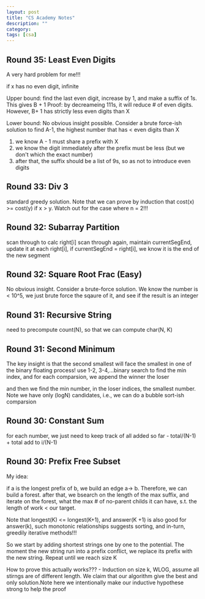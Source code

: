 ```yaml
---
layout: post
title: "CS Academy Notes"
description: ""
category: 
tags: [csa]
---
```


Round 35:  Least Even Digits
--------
A very hard problem for me!!!

if x has no even digit, infinite

Upper bound: find the last even digit, increase by 1, and make a suffix of 1s. This gives B + 1
Proof: by decreameing 111s, it will reduce # of even digits. However, B+ 1 has strictly less even digits than X

Lower bound: 
No obvious insight possible. Consider a brute force-ish solution to find A-1, the highest number that has < even digits than X
1. we know A - 1 must share a prefix with X
2. we know the digit immediately after the prefix must be less (but we don't which the exact number)
3. after that, the suffix should be a list of 9s, so as not to introduce even digits


Round 33: Div 3
--------
standard greedy solution. Note that we can prove by induction that cost(x) >= cost(y) if x > y. Watch out for the case where n = 2!!!


Round 32: Subarray Partition
---------
scan through to calc right[i]
scan through again, maintain currentSegEnd, update it at each right[i], if currentSegEnd = right[i], we know it is the end of the new segment 

Round 32: Square Root Frac (Easy)
--------
No obvious insight. Consider a brute-force solution. We know the number is < 10^5, we just brute force the sqaure of it, and see if the result is an integer


Round 31: Recursive String
---------
need to precompute count(N), so that we can compute char(N, K)

Round 31: Second Minimum
---------
The key insight is that the second smallest will face the smallest in one of the binary floating process!
use 1-2, 3-4,...binary search to find the min index, and for each comparsion, we append the winner the loser

and then we find the min number, in the loser indices, the smallest number. Note we have only (logN) candidates, i.e., we can do a bubble sort-ish comparsion

Round 30: Constant Sum
---------
for each number, we just need to keep track of all added so far - total/(N-1) + total add to i/(N-1)

Round 30: Prefix Free Subset
---------
My idea: 

if a is the longest prefix of b, we build an edge a-> b. Therefore, we can build a forest. after that, we bsearch on the length of the max suffix, and iterate on the forest, what the max # of no-parent childs it can have, s.t. the length of work < our target.

Note that longest(K) <= longest(K+1), and answer(K +1) is also good for answer(k), such monotonic relationships suggests sorting, and in-turn, greedily iterative methods!!!

So we start by adding shortest strings one by one to the potential. The moment the new string run into a prefix conflict, we replace its prefix with the new string. Repeat until we reach size K

How to prove this actually works??? - Induction on size k, WLOG, assume all stirngs are of different length. We claim that our algorithm give the best and only solution.Note here we intentionally make our inductive hypothese strong to help the proof

 

